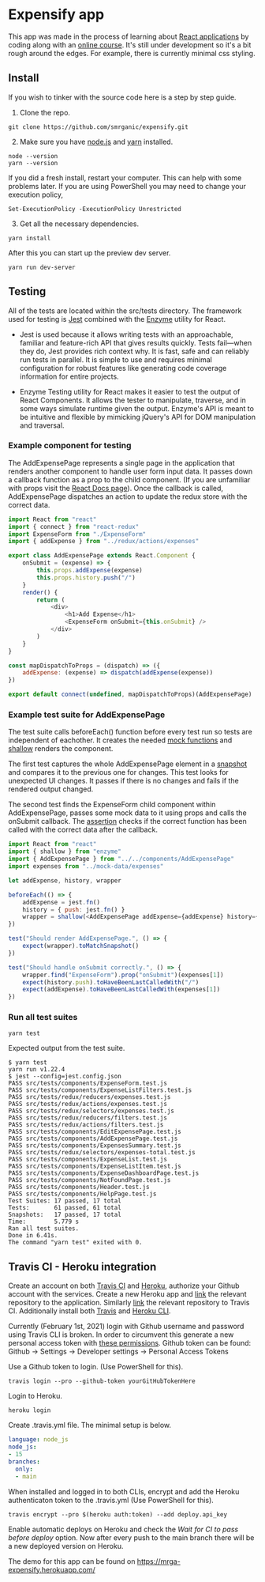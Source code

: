 # Expensify app
This app was made in the process of learning about [React applications](https://reactjs.org/) by coding along with an [online course](https://www.udemy.com/course/react-2nd-edition/). It's still under development so it's a bit rough around the edges. For example, there is currently minimal css styling.

## Install
If you wish to tinker with the source code here is a step by step guide.
1. Clone the repo.

```
git clone https://github.com/smrganic/expensify.git
```

2. Make sure you have [node.js](https://nodejs.org/en/) and [yarn](https://classic.yarnpkg.com/en/docs/install/#windows-stable) installed.

```
node --version
yarn --version
```
If you did a fresh install, restart your computer. This can help with some problems later.
If you are using PowerShell you may need to change your execution policy,

```
Set-ExecutionPolicy -ExecutionPolicy Unrestricted
```

3. Get all the necessary dependencies.
```
yarn install
```
After this you can start up the preview dev server.

```
yarn run dev-server
```

## Testing

All of the tests are located within the src/tests directory. The framework used for testing is [Jest](https://jestjs.io/) combined with the [Enzyme](https://enzymejs.github.io/enzyme/) utility for React. 

* Jest is used because it allows writing tests with an approachable, familiar and feature-rich API that gives results quickly. Tests fail—when they do, Jest provides rich context why. It is fast, safe and can reliably run tests in parallel. It is simple to use and requires minimal configuration for robust features like generating code coverage information for entire projects.

* Enzyme Testing utility for React makes it easier to test the output of React Components. It allows the tester to manipulate, traverse, and in some ways simulate runtime given the output. Enzyme's API is meant to be intuitive and flexible by mimicking jQuery's API for DOM manipulation and traversal.

### Example component for testing

The AddExpensePage represents a single page in the application that renders another component to handle user form input data. It passes down a callback function as a prop to the child component. (If you are unfamiliar with props visit the [React Docs page](https://reactjs.org/docs/components-and-props.html)). Once the callback is called, AddExpensePage dispatches an action to update the redux store with the correct data.

```javascript
import React from "react"
import { connect } from "react-redux"
import ExpenseForm from "./ExpenseForm"
import { addExpense } from "../redux/actions/expenses"

export class AddExpensePage extends React.Component {
    onSubmit = (expense) => {
        this.props.addExpense(expense)
        this.props.history.push("/")
    }
    render() {
        return (
            <div>
                <h1>Add Expense</h1>
                <ExpenseForm onSubmit={this.onSubmit} />
            </div>
        )
    }
}

const mapDispatchToProps = (dispatch) => ({
    addExpense: (expense) => dispatch(addExpense(expense))
})

export default connect(undefined, mapDispatchToProps)(AddExpensePage)
```

### Example test suite for AddExpensePage

The test suite calls beforeEach() function before every test run so tests are independent of eachother. It creates the needed [mock functions](https://jestjs.io/docs/en/mock-functions) and [shallow](https://enzymejs.github.io/enzyme/docs/api/shallow.html) renders the component.

The first test captures the whole AddExpensePage element in a [snapshot](https://jestjs.io/docs/en/snapshot-testing) and compares it to the previous one for changes. This test looks for unexpected UI changes. It passes if there is no changes and fails if the rendered output changed.

The second test finds the ExpenseForm child component within AddExpensePage, passes some mock data to it using props and calls the onSubmit callback. The [assertion](https://jestjs.io/docs/en/expect#tohavebeenlastcalledwitharg1-arg2-) checks if the correct function has been called with the correct data after the callback.

```javascript
import React from "react"
import { shallow } from "enzyme"
import { AddExpensePage } from "../../components/AddExpensePage"
import expenses from "../mock-data/expenses"

let addExpense, history, wrapper

beforeEach(() => {
    addExpense = jest.fn()
    history = { push: jest.fn() }
    wrapper = shallow(<AddExpensePage addExpense={addExpense} history={history} />)
})

test("Should render AddExpensePage.", () => {
    expect(wrapper).toMatchSnapshot()
})

test("Should handle onSubmit correctly.", () => {
    wrapper.find("ExpenseForm").prop("onSubmit")(expenses[1])
    expect(history.push).toHaveBeenLastCalledWith("/")
    expect(addExpense).toHaveBeenLastCalledWith(expenses[1])
})
```

### Run all test suites

```
yarn test
```
Expected output from the test suite.

```
$ yarn test
yarn run v1.22.4
$ jest --config=jest.config.json
PASS src/tests/components/ExpenseForm.test.js
PASS src/tests/components/ExpenseListFilters.test.js
PASS src/tests/redux/reducers/expenses.test.js
PASS src/tests/redux/actions/expenses.test.js
PASS src/tests/redux/selectors/expenses.test.js
PASS src/tests/redux/reducers/filters.test.js
PASS src/tests/redux/actions/filters.test.js
PASS src/tests/components/EditExpensePage.test.js
PASS src/tests/components/AddExpensePage.test.js
PASS src/tests/components/ExpensesSummary.test.js
PASS src/tests/redux/selectors/expenses-total.test.js
PASS src/tests/components/ExpenseList.test.js
PASS src/tests/components/ExpenseListItem.test.js
PASS src/tests/components/ExpenseDashboardPage.test.js
PASS src/tests/components/NotFoundPage.test.js
PASS src/tests/components/Header.test.js
PASS src/tests/components/HelpPage.test.js
Test Suites: 17 passed, 17 total
Tests:       61 passed, 61 total
Snapshots:   17 passed, 17 total
Time:        5.779 s
Ran all test suites.
Done in 6.41s.
The command "yarn test" exited with 0.
```


## Travis CI - Heroku integration

Create an account on both  [Travis CI](https://travis-ci.com/) and [Heroku](https://www.heroku.com/), authorize your Github account with the services. Create a new Heroku app and [link](https://devcenter.heroku.com/articles/github-integration) the relevant repository to the application. Similarly [link](https://docs.travis-ci.com/user/tutorial/) the relevant repository to Travis CI. Additionally install both [Travis](https://github.com/travis-ci/travis.rb#readme) and [Heroku CLI](https://devcenter.heroku.com/articles/heroku-cli).

Currently (February 1st, 2021) login with Github username and password using Travis CLI is broken. In order to circumvent this generate a new personal access token with [these permissions](https://docs.travis-ci.com/user/github-oauth-scopes). Github token can be found: Github -> Settings -> Developer settings -> Personal Access Tokens

Use a Github token to login. (Use PowerShell for this).

```
travis login --pro --github-token yourGitHubTokenHere
```

Login to Heroku.

```
heroku login
```

Create .travis.yml file. The minimal setup is below.
```yml
language: node_js
node_js:
- 15
branches:
  only:
  - main
```

When installed and logged in to both CLIs, encrypt and add the Heroku authenticaton token to the .travis.yml (Use PowerShell for this).
```
travis encrypt --pro $(heroku auth:token) --add deploy.api_key
```
Enable automatic deploys on Heroku and check the *Wait for CI to pass before deploy* option. Now after every push to the main branch there will be a new deployed version on Heroku.

The demo for this app can be found on https://mrga-expensify.herokuapp.com/